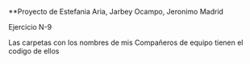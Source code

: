 **Proyecto de Estefania Aria, Jarbey Ocampo, Jeronimo Madrid

Ejercicio N-9

Las carpetas con los nombres de mis Compañeros de equipo tienen el codigo de ellos


